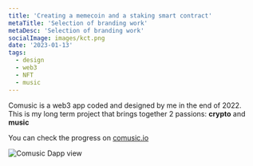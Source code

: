 ```yaml
---
title: 'Creating a memecoin and a staking smart contract'
metaTitle: 'Selection of branding work'
metaDesc: 'Selection of branding work'
socialImage: images/kct.png
date: '2023-01-13'
tags:
  - design
  - web3
  - NFT
  - music
---
```


Comusic is a web3 app coded and designed by me in the end of 2022.  
This is my long term project that brings together 2 passions: **crypto** and **music**

You can check the progress on [comusic.io](http://www.comusic.io)

![Comusic Dapp view](/images/ui/stake.png)


